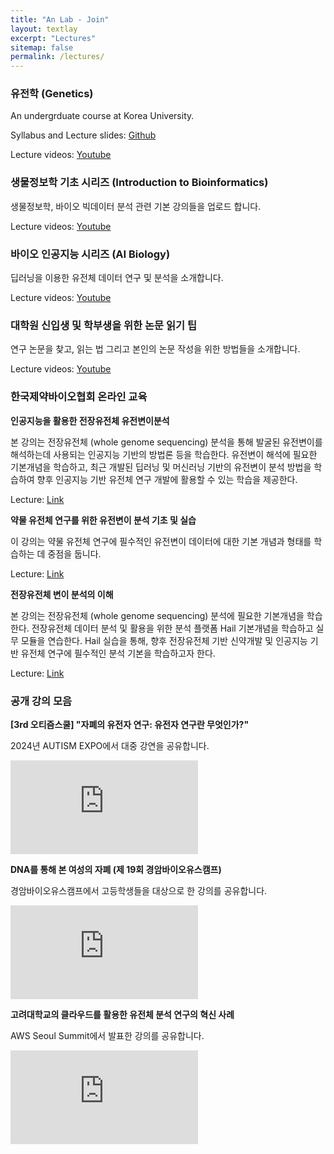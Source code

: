 ```yaml
---
title: "An Lab - Join"
layout: textlay
excerpt: "Lectures"
sitemap: false
permalink: /lectures/
---
```


### 유전학 (Genetics)

An undergrduate course at Korea University.

Syllabus and Lecture slides: [Github](https://github.com/joonan30/bsms205)

Lecture videos: [Youtube](https://www.youtube.com/playlist?list=PLrSeOrCeGDLHncPpe1DdXJhh9kES734U4)


### 생물정보학 기초 시리즈 (Introduction to Bioinformatics)

생물정보학, 바이오 빅데이터 분석 관련 기본 강의들을 업로드 합니다.

Lecture videos: [Youtube](https://www.youtube.com/playlist?list=PLrSeOrCeGDLHJDRWShvuCf8l7uffUqqvC)


### 바이오 인공지능 시리즈 (AI Biology)

딥러닝을 이용한 유전체 데이터 연구 및 분석을 소개합니다. 

Lecture videos: [Youtube](https://www.youtube.com/playlist?list=PLrSeOrCeGDLGTc2V5CEr_3yck4xmC6kGu)

### 대학원 신입생 및 학부생을 위한 논문 읽기 팁

연구 논문을 찾고, 읽는 법 그리고 본인의 논문 작성을 위한 방법들을 소개합니다. 

Lecture videos: [Youtube](https://www.youtube.com/playlist?list=PLrSeOrCeGDLEDv5TuWY8MD-5Oej_7rhyi)

### 한국제약바이오협회 온라인 교육

**인공지능을 활용한 전장유전체 유전변이분석**

본 강의는 전장유전체 (whole genome sequencing) 분석을 통해 발굴된 유전변이를 해석하는데 사용되는 인공지능 기반의 방법론 등을 학습한다. 유전변이 해석에 필요한 기본개념을 학습하고, 최근 개발된 딥러닝 및 머신러닝 기반의 유전변이 분석 방법을 학습하여 향후 인공지능 기반 유전체 연구 개발에 활용할 수 있는 학습을 제공한다.

Lecture: [Link](https://www.laidd.org/local/ubonline/view.php?id=397&group=1&returnurl=aHR0cHM6Ly93d3cubGFpZGQub3JnL2xvY2FsL3Vib25saW5lL2luZGV4LnBocD9rZXl3b3JkPSVFQyU5RCVCOCVFQSVCMyVCNSVFQyVBNyU4MCVFQiU4QSVBNSslRUMlOUMlQTAlRUMlQTAlODQlRUMlQjIlQjQmbGFuZz1lbg==)


**약물 유전체 연구를 위한 유전변이 분석 기초 및 실습**

이 강의는 약물 유전체 연구에 필수적인 유전변이 데이터에 대한 기본 개념과 형태를 학습하는 데 중점을 둡니다.

Lecture: [Link](https://www.laidd.org/local/ubonline/view.php?id=379&group=1&returnurl=aHR0cHM6Ly93d3cubGFpZGQub3JnL3NlYXJjaC5waHA/a2V5d29yZD0lRUMlOTUlODglRUMlQTQlODAlRUMlOUElQTk=)

**전장유전체 변이 분석의 이해**

본 강의는 전장유전체 (whole genome sequencing) 분석에 필요한 기본개념을 학습한다. 전장유전체 데이터 분석 및 활용을 위한 분석 플랫폼 Hail 기본개념을 학습하고 실무 모듈을 연습한다. Hail 실습을 통해, 향후 전장유전체 기반 신약개발 및 인공지능 기반 유전체 연구에 필수적인 분석 기본을 학습하고자 한다.

Lecture: [Link](https://www.laidd.org/local/ubonline/view.php?id=405&group=1&returnurl=aHR0cHM6Ly93d3cubGFpZGQub3JnL3NlYXJjaC5waHA/a2V5d29yZD0lRUMlOTUlODglRUMlQTQlODAlRUMlOUElQTk=)


### 공개 강의 모음

**[3rd 오티즘스쿨] "자폐의 유전자 연구: 유전자 연구란 무엇인가?"**

2024년 AUTISM EXPO에서 대중 강연을 공유합니다. 

<iframe src="https://www.youtube.com/embed/p7i0nGTBzig?si=s_vQZuNIKUjSf0-J" title="YouTube video player" frameborder="0" allow="accelerometer; autoplay; clipboard-write; encrypted-media; gyroscope; picture-in-picture; web-share" referrerpolicy="strict-origin-when-cross-origin" allowfullscreen></iframe>




**DNA를 통해 본 여성의 자폐 (제 19회 경암바이오유스캠프)**

경암바이오유스캠프에서 고등학생들을 대상으로 한 강의를 공유합니다.

<iframe src="https://www.youtube.com/embed/ukLaizaZ_rw?si=HkB_6eI9i4z-EdOq" title="YouTube video player" frameborder="0" allow="accelerometer; autoplay; clipboard-write; encrypted-media; gyroscope; picture-in-picture; web-share" referrerpolicy="strict-origin-when-cross-origin" allowfullscreen></iframe>




**고려대학교의 클라우드를 활용한 유전체 분석 연구의 혁신 사례**

AWS Seoul Summit에서 발표한 강의를 공유합니다. 

<iframe src="https://www.youtube.com/embed/g-bDdEGZD08?si=eMmlHNUemNRvgkry&amp;start=789" title="YouTube video player" frameborder="0" allow="accelerometer; autoplay; clipboard-write; encrypted-media; gyroscope; picture-in-picture; web-share" referrerpolicy="strict-origin-when-cross-origin" allowfullscreen></iframe>

